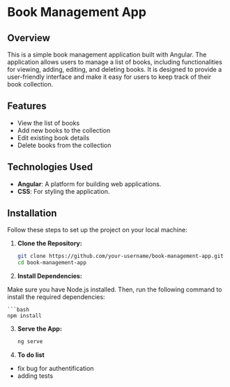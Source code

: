 # Book Management App

## Overview

This is a simple book management application built with Angular. The application allows users to manage a list of books, including functionalities for viewing, adding, editing, and deleting books. It is designed to provide a user-friendly interface and make it easy for users to keep track of their book collection.

## Features

- View the list of books
- Add new books to the collection
- Edit existing book details
- Delete books from the collection

## Technologies Used

- **Angular**: A platform for building web applications.
- **CSS**: For styling the application.

## Installation

Follow these steps to set up the project on your local machine:

1. **Clone the Repository:**

   ```bash
   git clone https://github.com/your-username/book-management-app.git
   cd book-management-app

2. **Install Dependencies:**

Make sure you have Node.js installed. Then, run the following command to install the required dependencies:

    ```bash
    npm install

3. **Serve the App:**
    
    ```bash
    ng serve

4. **To do list**

- fix bug for authentification
- adding tests
